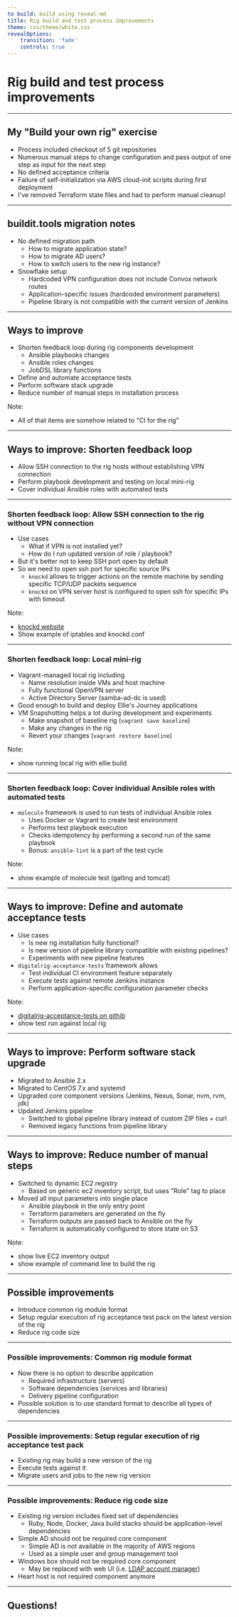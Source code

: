 ```yaml
---
to build: build using reveal-md 
title: Rig build and test process improvements
theme: css/theme/white.css
revealOptions:
    transition: 'fade'
    controls: true
---
```


# Rig build and test process improvements

---

## My "Build your own rig" exercise

* Process included checkout of 5 git repositories 
* Numerous manual steps to change configuration and pass output of one step as input for the next step
* No defined acceptance criteria
* Failure of self-initialization via AWS cloud-init scripts during first deployment
* I've removed Terraform state files and had to perform manual cleanup!

---

## buildit.tools migration notes

* No defined migration path
    * How to migrate application state?
    * How to migrate AD users?
    * How to switch users to the new rig instance?
* Snowflake setup
    * Hardcoded VPN configuration does not include Convox network routes
    * Application-specific issues (hardcoded environment parameters)
    * Pipeline library is not compatible with the current version of Jenkins

---

## Ways to improve

* Shorten feedback loop during rig components development
    * Ansible playbooks changes
    * Ansible roles changes
    * JobDSL library functions
* Define and automate acceptance tests
* Perform software stack upgrade
* Reduce number of manual steps in installation process

Note:
* All of that items are somehow related to "CI for the rig"

---

## Ways to improve: Shorten feedback loop

* Allow SSH connection to the rig hosts without establishing VPN connection
* Perform playbook development and testing on local mini-rig
* Cover individual Ansible roles with automated tests

----

### Shorten feedback loop: Allow SSH connection to the rig without VPN connection

* Use cases
    * What if VPN is not installed yet?
    * How do I run updated version of role / playbook?
* But it's better not to keep SSH port open by default
* So we need to open ssh port for specific source IPs
    * `knockd` allows to trigger actions on the remote machine by sending specific TCP/UDP packets sequence
    * `knockd` on VPN server host is configured to open ssh for specific IPs with timeout 

Note: 
* [knockd website](http://www.zeroflux.org/projects/knock) 
* Show example of iptables and knockd.conf 

----

### Shorten feedback loop: Local mini-rig

* Vagrant-managed local rig including
    * Name resolution inside VMs and host machine
	* Fully functional OpenVPN server
	* Active Directory Server (samba-ad-dc is used)
* Good enough to build and deploy Ellie's Journey applications
* VM Snapshotting helps a lot during development and experiments
    * Make snapshot of baseline rig (`vagrant save baseline`)
    * Make any changes in the rig
    * Revert your changes (`vagrant restore baseline`)

Note: 
* show running local rig with ellie build

----

### Shorten feedback loop: Cover individual Ansible roles with automated tests

* `molecule` framework is used to run tests of individual Ansible roles
    * Uses Docker or Vagrant to create test environment
    * Performs test playbook execution
    * Checks idempotency by performing a second run of the same playbook
    * Bonus: `ansible-lint` is a part of the test cycle

Note:
* show example of molecule test (gatling and tomcat)

---

## Ways to improve: Define and automate acceptance tests

* Use cases
    * Is new rig installation fully functional?
    * Is new version of pipeline library compatible with existing pipelines?
    * Experiments with new pipeline features
* `digitalrig-acceptance-tests` framework allows
    * Test individual CI environment feature separately
    * Execute tests against remote Jenkins instance
    * Perform application-specific configuration parameter checks

Note:
* [digitalrig-acceptance-tests on githib](https://github.com/buildit/digitalrig-acceptance-tests)
* show test run against local rig

---

## Ways to improve: Perform software stack upgrade

* Migrated to Ansible 2.x
* Migrated to CentOS 7.x and systemd
* Upgraded core component versions (Jenkins, Nexus, Sonar, nvm, rvm, jdk)
* Updated Jenkins pipeline
    * Switched to global pipeline library instead of custom ZIP files + curl
    * Removed legacy functions from pipeline library

---

## Ways to improve: Reduce number of manual steps

* Switched to dynamic EC2 registry
    * Based on generic ec2 inventory script, but uses "Role" tag to place 
* Moved all input parameters into single place
    * Ansible playbook in the only entry point
    * Terraform parameters are generated on the fly
    * Terraform outputs are passed back to Ansible on the fly
    * Terraform is automatically configured to store state on S3

Note:
* show live EC2 inventory output
* show example of command line to build the rig

---

## Possible improvements

* Introduce common rig module format
* Setup regular execution of rig acceptance test pack on the latest version of the rig
* Reduce rig code size

----

### Possible improvements: Common rig module format

* Now there is no option to describe application
    * Required infrastructure (servers)
    * Software dependencies (services and libraries)
    * Delivery pipeline configuration
* Possible solution is to use standard format to describe all types of dependencies

----

### Possible improvements: Setup regular execution of rig acceptance test pack

* Existing rig may build a new version of the rig 
* Execute tests against it
* Migrate users and jobs to the new rig version

----

### Possible improvements: Reduce rig code size 

* Existing rig version includes fixed set of dependencies
    * Ruby, Node, Docker, Java build stacks should be application-level dependencies
* Simple AD should not be required core component
    * Simple AD is not available in the majority of AWS regions
    * Used as a simple user and group management tool
* Windows box should not be required core component
    * May be replaced with web UI (i.e. [LDAP account manager](https://www.ldap-account-manager.org/lamcms/))
* Heart host is not required component anymore

---

## Questions!	